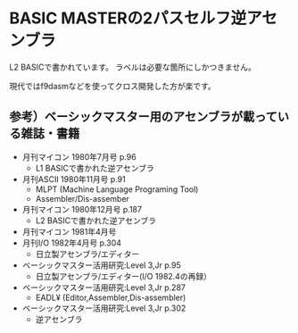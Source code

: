 # BASIC MASTERの2パスセルフ逆アセンブラ

L2 BASICで書かれています。 ラベルは必要な箇所にしかつきません。

現代ではf9dasmなどを使ってクロス開発した方が楽です。

## 参考）ベーシックマスター用のアセンブラが載っている雑誌・書籍

- 月刊マイコン 1980年7月号 p.96
    - L1 BASICで書かれた逆アセンブラ
- 月刊ASCII 1980年11月号 p.91
	- MLPT (Machine Language Programing Tool)
	- Assembler/Dis-assember
- 月刊マイコン 1980年12月号 p.187
	- L2 BASICで書かれた逆アセンブラ
- 月刊マイコン 1981年4月号
- 月刊I/O 1982年4月号 p.304
	- 日立製アセンブラ/エディター
- ベーシックマスター活用研究:Level 3,Jr p.95
	- 日立製アセンブラ/エディター(I/O 1982.4の再録）
- ベーシックマスター活用研究:Level 3,Jr p.287
	- EADL¥ (Editor,Assembler,Dis-assembler)
- ベーシックマスター活用研究:Level 3,Jr p.302
	- 逆アセンブラ
